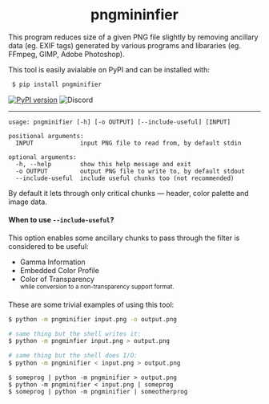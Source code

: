 <h1 align=center>pngmininfier</h1>
<p>This program reduces size of a given PNG file slightly by removing ancillary data (eg. EXIF tags) generated by various programs and libararies (eg. FFmpeg, GIMP, Adobe Photoshop).</p>

This tool is easily avialable on PyPI and can be installed with:
```bash
 $ pip install pngminifier
```

[![PyPI version](https://badge.fury.io/py/pngminifier.svg)](https://badge.fury.io/py/pngminifier)
![Discord](https://img.shields.io/discord/678263205562286112)

---

```
usage: pngminifier [-h] [-o OUTPUT] [--include-useful] [INPUT]

positional arguments:
  INPUT             input PNG file to read from, by default stdin

optional arguments:
  -h, --help        show this help message and exit
  -o OUTPUT         output PNG file to write to, by default stdout
  --include-useful  include useful chunks too (not recommended)
```

By default it lets through only critical chunks — header, color palette and image data.

#### When to use `--include-useful`?
This option enables some ancillary chunks to pass through the filter is considered to be useful:
- Gamma Information
- Embedded Color Profile
- Color of Transparency <br/>
  <sup>while conversion to a non-transparency support format.</sup>

These are some trivial examples of using this tool:
```sh
$ python -m pngminifier input.png -o output.png

# same thing but the shell writes it:
$ python -m pngminfier input.png > output.png

# same thing but the shell does I/O:
$ python -m pngminifier < input.png > output.png
```

```
$ someprog | python -m pngminifier > output.png
$ python -m pngminifier < input.png | someprog
$ someprog | python -m pngminifier | someotherprog
```
